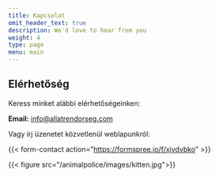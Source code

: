```yaml
---
title: Kapcsolat
omit_header_text: true
description: We'd love to hear from you
weight: 4
type: page
menu: main
---
```


## Elérhetőség

Keress minket alábbi elérhetőségeinken:

**Email:** info@allatrendorseg.com

Vagy írj üzenetet közvetlenül weblapunkról:

{{< form-contact action="https://formspree.io/f/xjvdvbko"  >}}

{{< figure src="/animalpolice/images/kitten.jpg">}}
